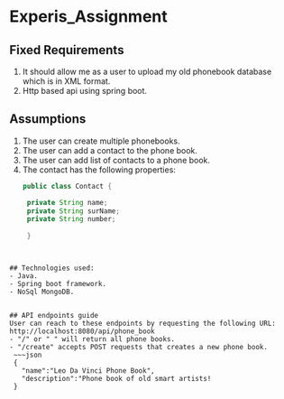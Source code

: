 # Experis_Assignment

## Fixed Requirements
1. It should allow me as a user to upload my old phonebook database which is in XML format. 
2. Http based api using spring boot.

## Assumptions
1. The user can create multiple phonebooks.
2. The user can add a contact to the phone book.
3. The user can add list of contacts to a phone book.
4. The contact has the following properties:
   ~~~java
   public class Contact {
   
    private String name;
    private String surName;
    private String number;
    
    }
  ~~~


## Technologies used:
- Java.
- Spring boot framework.
- NoSql MongoDB.


## API endpoints guide
User can reach to these endpoints by requesting the following URL: http://localhost:8080/api/phone_book
- "/" or " " will return all phone books.
- "/create" accepts POST requests that creates a new phone book.
   ~~~json
   {
	 "name":"Leo Da Vinci Phone Book",
	 "description":"Phone book of old smart artists!
   }
   ~~~
   
   
